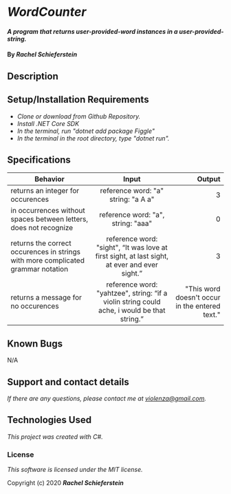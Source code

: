 # _WordCounter_

#### _A program that returns user-provided-word instances in a user-provided-string._

#### By _**Rachel Schieferstein**_

## Description


## Setup/Installation Requirements


* _Clone or download from Github Repository._
* _Install .NET Core SDK_
* _In the terminal, run "dotnet add package Figgle"_
* _In the terminal in the root directory, type "dotnet run"._

## Specifications
| Behavior      | Input         | Output|
| ------------- |:-------------:| -----:|
| returns an integer for occurences | reference word: "a" string: "a A a"            | 3 |
| in occurrences without spaces between letters, does not recognize | reference word: "a", string: "aaa"     |0 |
|returns the correct occurences in strings with more complicated grammar notation   | reference word: "sight", “It was love at first sight, at last sight, at ever and ever sight.”            | 3 |
| returns a message for no occurences   |  reference word: "yahtzee", string: “if a violin string could ache, i would be that string.”          | "This word doesn't occur in the entered text." |


## Known Bugs

N/A

## Support and contact details

_If there are any questions, please contact me at violenza@gmail.com._

## Technologies Used

_This project was created with C#._

### License

*This software is licensed under the MIT license.*

Copyright (c) 2020 **_Rachel Schieferstein_**
